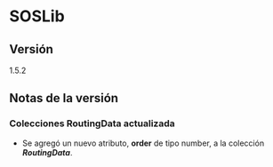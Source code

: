 # SOSLib

## Versión

1.5.2

## Notas de la versión

### Colecciones RoutingData actualizada

- Se agregó un nuevo atributo, **order** de tipo number, a la colección ***RoutingData***.
